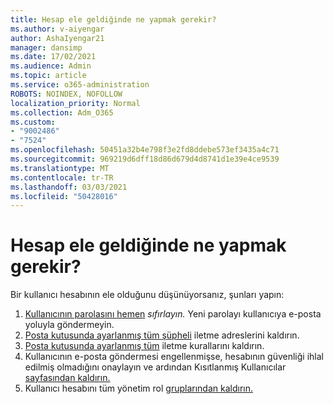 ```yaml
---
title: Hesap ele geldiğinde ne yapmak gerekir?
ms.author: v-aiyengar
author: AshaIyengar21
manager: dansimp
ms.date: 17/02/2021
ms.audience: Admin
ms.topic: article
ms.service: o365-administration
ROBOTS: NOINDEX, NOFOLLOW
localization_priority: Normal
ms.collection: Adm_O365
ms.custom:
- "9002486"
- "7524"
ms.openlocfilehash: 50451a32b4e798f3e2fd8ddebe573ef3435a4c71
ms.sourcegitcommit: 969219d6dff18d86d679d4d8741d1e39e4ce9539
ms.translationtype: MT
ms.contentlocale: tr-TR
ms.lasthandoff: 03/03/2021
ms.locfileid: "50428016"
---
```

# <a name="what-to-do-when-an-account-is-hacked"></a>Hesap ele geldiğinde ne yapmak gerekir?

Bir kullanıcı hesabının ele olduğunu düşünüyorsanız, şunları yapın:

1. [Kullanıcının parolasını hemen](https://go.microsoft.com/fwlink/?linkid=2103704) *sıfırlayın.* Yeni parolayı kullanıcıya e-posta yoluyla göndermeyin.
1. [Posta kutusunda ayarlanmış tüm şüpheli](https://go.microsoft.com/fwlink/?linkid=2103705) iletme adreslerini kaldırın.
1. [Posta kutusunda ayarlanmış tüm](https://go.microsoft.com/fwlink/?linkid=2103706) iletme kurallarını kaldırın.
1. Kullanıcının e-posta göndermesi engellenmişse, hesabının güvenliği ihlal edilmiş olmadığını onaylayın ve ardından Kısıtlanmış Kullanıcılar [sayfasından kaldırın.](https://go.microsoft.com/fwlink/?linkid=2103706)
1. Kullanıcı hesabını tüm yönetim rol [gruplarından kaldırın.](https://go.microsoft.com/fwlink/?linkid=2092294)